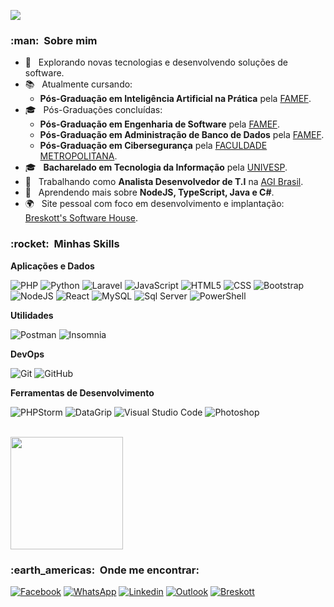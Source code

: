 ![](https://komarev.com/ghpvc/?username=Breskott&color=006bed)

<h3> :man: &nbsp;Sobre mim </h3>

- 🤔 &nbsp; Explorando novas tecnologias e desenvolvendo soluções de software.
- 📚 &nbsp; Atualmente cursando:
    - **Pós-Graduação em Inteligência Artificial na Prática** pela [FAMEF](https://www.famef.edu.br/).
- 🎓 &nbsp; Pós-Graduações concluídas:
  - **Pós-Graduação em Engenharia de Software** pela [FAMEF](https://www.famef.edu.br/).
  - **Pós-Graduação em Administração de Banco de Dados** pela [FAMEF](https://www.famef.edu.br/).
  - **Pós-Graduação em Cibersegurança** pela [FACULDADE METROPOLITANA](https://www.faculdademetropolitana.edu.br/).
- 🎓 &nbsp; **Bacharelado em Tecnologia da Informação** pela [UNIVESP](https://univesp.br/).
- 💼 &nbsp; Trabalhando como **Analista Desenvolvedor de T.I** na [AGI Brasil](https://www.aggrowth.com/).
- 🌱 &nbsp; Aprendendo mais sobre **NodeJS, TypeScript, Java e C#**.
- 🌍 &nbsp; Site pessoal com foco em desenvolvimento e implantação: [Breskott's Software House](https://breskott.com.br/).

<h3> :rocket: &nbsp;Minhas Skills </h3>

**Aplicações e Dados**

![PHP](https://img.shields.io/badge/-PHP-333333?style=flat&logo=PHP)
![Python](https://img.shields.io/badge/-Python-333333?style=flat&logo=Python)
![Laravel](https://img.shields.io/badge/-Laravel-333333?style=flat&logo=laravel)
![JavaScript](https://img.shields.io/badge/-JavaScript-333333?style=flat&logo=javascript)
![HTML5](https://img.shields.io/badge/-HTML5-333333?style=flat&logo=HTML5)
![CSS](https://img.shields.io/badge/-CSS-333333?style=flat&logo=CSS3&logoColor=1572B6)
![Bootstrap](https://img.shields.io/badge/-Bootstrap-333333?style=flat&logo=bootstrap)
![NodeJS](https://img.shields.io/badge/-Node.JS-333333?style=flat&logo=Node.JS)
![React](https://img.shields.io/badge/-React-333333?style=flat&logo=React)
![MySQL](https://img.shields.io/badge/-MySQL-333333?style=flat&logo=mysql)
![Sql Server](https://img.shields.io/badge/-SQLServer-333333?style=flat&logo=microsoft%20sql%20server)
![PowerShell](https://img.shields.io/badge/-PowerShell-333333?style=flat&logo=powershell)


**Utilidades**

![Postman](https://img.shields.io/badge/-Postman-333333?style=flat&logo=postman)
![Insomnia](https://img.shields.io/badge/-Insomnia-333333?style=flat&logo=insomnia)


**DevOps**

![Git](https://img.shields.io/badge/-Git-333333?style=flat&logo=git)
![GitHub](https://img.shields.io/badge/-GitHub-333333?style=flat&logo=github)

**Ferramentas de Desenvolvimento**

![PHPStorm](https://img.shields.io/badge/-PHPStorm-333333?style=flat&logo=phpstorm&logoColor=007ACC)
![DataGrip](https://img.shields.io/badge/-DataGrip-333333?style=flat&logo=datagrip&logoColor=007ACC)
![Visual Studio Code](https://img.shields.io/badge/-Visual%20Studio%20Code-333333?style=flat&logo=visual-studio-code&logoColor=007ACC)
![Photoshop](https://img.shields.io/badge/-Photoshop-333333?style=flat&logo=adobe%20photoshop&logoColor=007ACC)



<br/>

<a href="https://github.com/Breskott">
  <img height="180em" src="https://github-readme-stats.vercel.app/api?username=Breskott&theme=dracula&show_icons=true" />
</a>

<br/>

<h3> :earth_americas: &nbsp;Onde me encontrar: </h3> 

[![Facebook](https://img.shields.io/badge/Facebook-%231877F2.svg?style=flat-square&logo=Facebook&logoColor=white)](https://www.facebook.com/victor.breskott)
[![WhatsApp](https://img.shields.io/badge/WhatsApp-25D366?style=flat-square&logo=whatsapp&logoColor=white)](https://wa.me/5518996930799)
[![Linkedin](https://img.shields.io/badge/-Linkedin-blue?style=flat-square&logo=Linkedin&logoColor=white)](https://www.linkedin.com/in/breskott/)
[![Outlook](https://img.shields.io/badge/-Outlook-006bed?style=flat-square&logo=microsoft-outlook&logoColor=white)](mailto:victorbrescott@hotmail.com)
[![Breskott]( https://img.shields.io/github/followers/Breskott?label=follow&style=social)](https://github.com/breskott)
